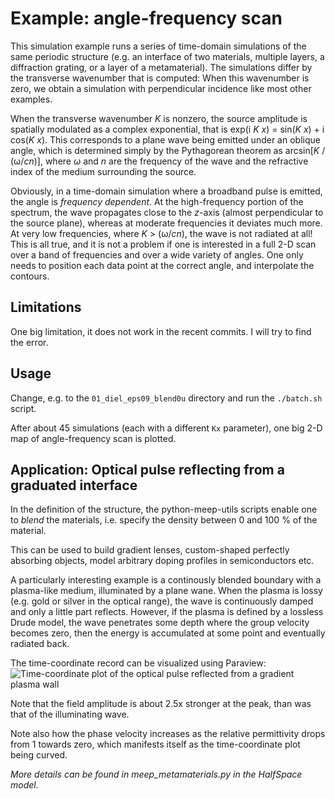 # Example: angle-frequency scan
This simulation example runs a series of time-domain simulations of the same periodic structure (e.g. an interface of two materials, multiple layers, a diffraction grating, or a layer of a metamaterial). The simulations differ by the transverse wavenumber that is computed: When this wavenumber is zero, we obtain a simulation with perpendicular incidence like most other examples. 

When the transverse wavenumber *K* is nonzero, the source amplitude is spatially modulated as a complex exponential, that is exp(i *K x*) = sin(*K x*) + i cos(*K x*). This corresponds to a plane wave being emitted under an oblique angle, which is determined simply by the Pythagorean theorem as arcsin[*K* / (ω/*cn*)], where *ω* and *n* are the frequency of the wave and the refractive index of the medium surrounding the source.

Obviously, in a time-domain simulation where a broadband pulse is emitted, the angle is *frequency dependent*. At the high-frequency portion of the spectrum, the wave propagates close to the *z*-axis (almost perpendicular to the source plane), whereas at moderate frequencies it deviates much more. At very low frequencies, where *K* > (ω/*cn*), the wave is not radiated at all! This is all true, and it is not a problem if one is interested in a full 2-D scan over a band of frequencies and over a wide variety of angles. One only needs to position each data point at the correct angle, and interpolate the contours.

## Limitations
One big limitation, it does not work in the recent commits. I will try to find the error.   

## Usage
Change, e.g. to the ```01_diel_eps09_blend0u``` directory and run the `./batch.sh` script. 

After about 45 simulations (each with a different ```Kx``` parameter), one big 2-D map of angle-frequency scan is plotted.


## Application: Optical pulse reflecting from a graduated interface
In the definition of the structure, the python-meep-utils scripts enable one to *blend* the materials, i.e. specify the density between 0 and 100 % of the material.

This can be used to build gradient lenses, custom-shaped perfectly absorbing objects, model arbitrary doping profiles in semiconductors etc.

A particularly interesting example is a continously blended boundary with a plasma-like medium, illuminated by a plane wane. 
When the plasma is lossy (e.g. gold or silver in the optical range), the wave is continuously damped and only a little part reflects. However, if the plasma is defined by a lossless Drude model, the wave penetrates some depth where the group velocity becomes zero, then the energy is accumulated at some point and eventually radiated back.

The time-coordinate record can be visualized using Paraview:
![Time-coordinate plot of the optical pulse reflected from a gradient plasma wall](./plasma_wall.png)

Note that the field amplitude is about 2.5x stronger at the peak, than was that of the illuminating wave. 

Note also how the phase velocity increases as the relative permittivity drops from 1 towards zero, which manifests itself as the time-coordinate plot being curved.

*More details can be found in meep_metamaterials.py in the HalfSpace model.*

